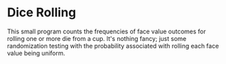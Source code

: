 # Dice Rolling
This small program counts the frequencies of face value outcomes for rolling one or more die from a cup. 
It's nothing fancy; just some randomization testing with the probability associated with rolling each face value being uniform. 

